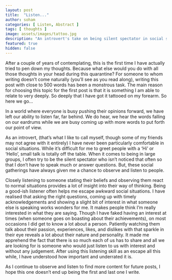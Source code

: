 ```yaml
---
layout: post
title:  "Listen..."
author: soham
categories: [ Listen, Abstract ]
tags: [ thoughts ]
image: assets/images/tattoo.jpg
description: "An introvert's take on being silent spectator in social situations"
featured: true
hidden: false
---
```


After a couple of years of contemplating, this is the first time I have actually tried to pen down my thoughts. Because what else would you do with all those thoughts in your head during this quarantine? For someone to whom writing doesn’t come naturally (you’ll see as you read along), writing this post with close to 500 words has been a monstrous task. The main reason for choosing this topic for the first post is that it is something I am able to relate to very deeply. So deeply that I have got it tattooed on my forearm. So here we go...

In a world where everyone is busy pushing their opinions forward, we have left our ability to listen far, far behind. We do hear, we hear the words falling on our eardrums while we are busy coming up with more words to put forth our point of view.

As an introvert, (that’s what I like to call myself, though some of my friends may not agree with it entirely) I have never been particularly comfortable in social situations. While it’s difficult for me to greet people with a ‘Hi’ or ‘Hello’, small talk is totally off the table. When it comes to being in large groups, I often try to be the silent spectator who isn’t noticed that often so that I don’t have to speak much or answer questions. But, these social gatherings have always given me a chance to observe and listen to people.

Closely listening to someone stating their beliefs and observing them react to normal situations provides a lot of insight into their way of thinking. Being a good-ish listener often helps me escape awkward social situations. I have realised that asking the right questions, coming up with timely acknowledgements and showing a slight bit of interest in what someone else is speaking works wonders for me. It makes people think I’m really interested in what they are saying. Though I have faked having an interest at times (when someone goes on boasting about their achievements), on most occasions I did get to know a lot about a person. Patiently watching them talk about their passion, experiences, likes, and dislikes with that sparkle in their eye reveals a lot about their nature and personality. It made me apprehend the fact that there is so much each of us has to share and all we are looking for is someone who would just listen to us with interest and without any judgement. After using this listening skill as an escape all this while, I have understood how important and underrated it is.

As I continue to observe and listen to find more content for future posts, I hope this one doesn’t end up being the first and last one I write.
